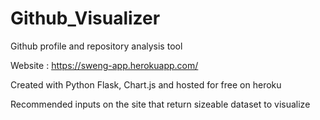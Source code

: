 # Github_Visualizer
Github profile and repository analysis tool


Website : https://sweng-app.herokuapp.com/

Created with Python Flask, Chart.js and hosted for free on heroku

Recommended inputs on the site that return sizeable dataset to visualize
